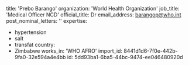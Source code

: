 title: 'Prebo Barango'
organization: 'World Health Organization'
job_title: 'Medical Officer NCD'
official_title: Dr
email_address: barangop@who.int
post_nominal_letters: ''
expertise:
  - hypertension
  - salt
  - transfat
country:
  - Zimbabwe
works_in: 'WHO AFRO'
import_id: 8441d1d6-7f0e-442b-9fa0-32e594a4e4bb
id: 5dd93ba1-6ba5-44bc-9474-ee046480920d
